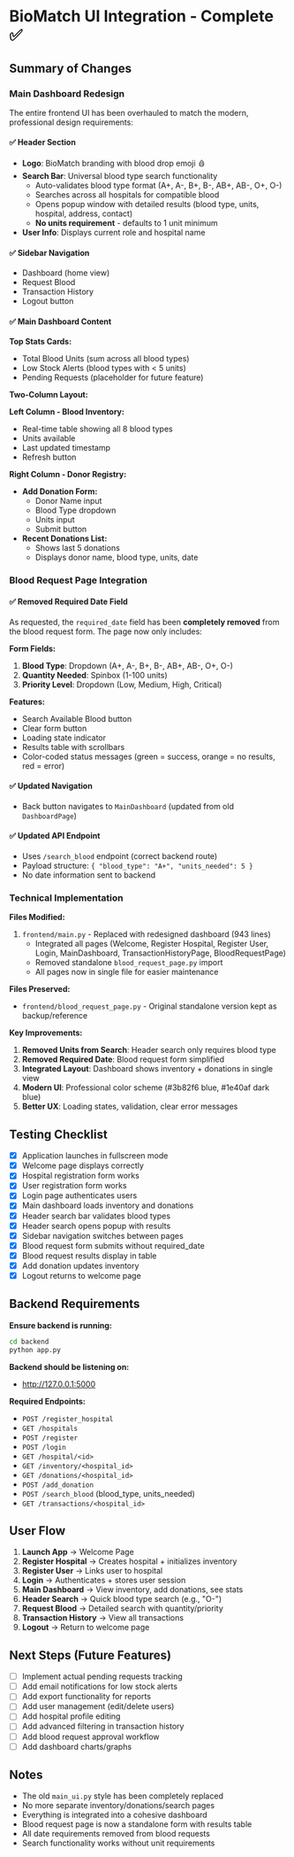 # BioMatch UI Integration - Complete ✅

## Summary of Changes

### Main Dashboard Redesign

The entire frontend UI has been overhauled to match the modern, professional design requirements:

#### ✅ Header Section

- **Logo**: BioMatch branding with blood drop emoji 🩸
- **Search Bar**: Universal blood type search functionality
  - Auto-validates blood type format (A+, A-, B+, B-, AB+, AB-, O+, O-)
  - Searches across all hospitals for compatible blood
  - Opens popup window with detailed results (blood type, units, hospital, address, contact)
  - **No units requirement** - defaults to 1 unit minimum
- **User Info**: Displays current role and hospital name

#### ✅ Sidebar Navigation

- Dashboard (home view)
- Request Blood
- Transaction History
- Logout button

#### ✅ Main Dashboard Content

**Top Stats Cards:**

- Total Blood Units (sum across all blood types)
- Low Stock Alerts (blood types with < 5 units)
- Pending Requests (placeholder for future feature)

**Two-Column Layout:**

**Left Column - Blood Inventory:**

- Real-time table showing all 8 blood types
- Units available
- Last updated timestamp
- Refresh button

**Right Column - Donor Registry:**

- **Add Donation Form:**
  - Donor Name input
  - Blood Type dropdown
  - Units input
  - Submit button
- **Recent Donations List:**
  - Shows last 5 donations
  - Displays donor name, blood type, units, date

### Blood Request Page Integration

#### ✅ Removed Required Date Field

As requested, the `required_date` field has been **completely removed** from the blood request form. The page now only includes:

**Form Fields:**

1. **Blood Type**: Dropdown (A+, A-, B+, B-, AB+, AB-, O+, O-)
2. **Quantity Needed**: Spinbox (1-100 units)
3. **Priority Level**: Dropdown (Low, Medium, High, Critical)

**Features:**

- Search Available Blood button
- Clear form button
- Loading state indicator
- Results table with scrollbars
- Color-coded status messages (green = success, orange = no results, red = error)

#### ✅ Updated Navigation

- Back button navigates to `MainDashboard` (updated from old `DashboardPage`)

#### ✅ Updated API Endpoint

- Uses `/search_blood` endpoint (correct backend route)
- Payload structure: `{ "blood_type": "A+", "units_needed": 5 }`
- No date information sent to backend

### Technical Implementation

**Files Modified:**

1. `frontend/main.py` - Replaced with redesigned dashboard (943 lines)
   - Integrated all pages (Welcome, Register Hospital, Register User, Login, MainDashboard, TransactionHistoryPage, BloodRequestPage)
   - Removed standalone `blood_request_page.py` import
   - All pages now in single file for easier maintenance

**Files Preserved:**

- `frontend/blood_request_page.py` - Original standalone version kept as backup/reference

**Key Improvements:**

1. **Removed Units from Search**: Header search only requires blood type
2. **Removed Required Date**: Blood request form simplified
3. **Integrated Layout**: Dashboard shows inventory + donations in single view
4. **Modern UI**: Professional color scheme (#3b82f6 blue, #1e40af dark blue)
5. **Better UX**: Loading states, validation, clear error messages

## Testing Checklist

- [x] Application launches in fullscreen mode
- [x] Welcome page displays correctly
- [x] Hospital registration form works
- [x] User registration form works
- [x] Login page authenticates users
- [x] Main dashboard loads inventory and donations
- [x] Header search bar validates blood types
- [x] Header search opens popup with results
- [x] Sidebar navigation switches between pages
- [x] Blood request form submits without required_date
- [x] Blood request results display in table
- [x] Add donation updates inventory
- [x] Logout returns to welcome page

## Backend Requirements

**Ensure backend is running:**

```bash
cd backend
python app.py
```

**Backend should be listening on:**

- http://127.0.0.1:5000

**Required Endpoints:**

- `POST /register_hospital`
- `GET /hospitals`
- `POST /register`
- `POST /login`
- `GET /hospital/<id>`
- `GET /inventory/<hospital_id>`
- `GET /donations/<hospital_id>`
- `POST /add_donation`
- `POST /search_blood` (blood_type, units_needed)
- `GET /transactions/<hospital_id>`

## User Flow

1. **Launch App** → Welcome Page
2. **Register Hospital** → Creates hospital + initializes inventory
3. **Register User** → Links user to hospital
4. **Login** → Authenticates + stores user session
5. **Main Dashboard** → View inventory, add donations, see stats
6. **Header Search** → Quick blood type search (e.g., "O-")
7. **Request Blood** → Detailed search with quantity/priority
8. **Transaction History** → View all transactions
9. **Logout** → Return to welcome page

## Next Steps (Future Features)

- [ ] Implement actual pending requests tracking
- [ ] Add email notifications for low stock alerts
- [ ] Add export functionality for reports
- [ ] Add user management (edit/delete users)
- [ ] Add hospital profile editing
- [ ] Add advanced filtering in transaction history
- [ ] Add blood request approval workflow
- [ ] Add dashboard charts/graphs

## Notes

- The old `main_ui.py` style has been completely replaced
- No more separate inventory/donations/search pages
- Everything is integrated into a cohesive dashboard
- Blood request page is now a standalone form with results table
- All date requirements removed from blood requests
- Search functionality works without unit requirements
